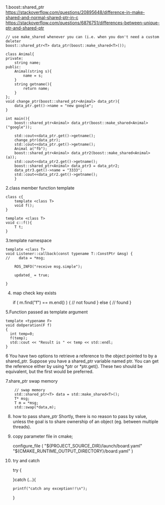 1.boost::shared_ptr
https://stackoverflow.com/questions/20895648/difference-in-make-shared-and-normal-shared-ptr-in-c
https://stackoverflow.com/questions/6876751/differences-between-unique-ptr-and-shared-ptr
    
    // use make_shared whenever you can (i.e. when you don't need a custom deleter
    boost::shared_ptr<T> data_ptr(boost::make_shared<T>());
    
    class Animal{
    private:
        string name;
    public:
        Animal(string s){
            name = s;
        }
        string getname(){
            return name;
        }
    };
    void change_ptr(boost::shared_ptr<Animal> data_ptr){
        data_ptr.get()->name = "new google";
    }
    
    int main(){
        boost::shared_ptr<Animal> data_ptr(boost::make_shared<Animal>("google"));
    
        std::cout<<data_ptr.get()->getname();
        change_ptr(data_ptr);
        std::cout<<data_ptr.get()->getname();
        Animal a("fb");
        boost::shared_ptr<Animal> data_ptr2(boost::make_shared<Animal>(a));
        std::cout<<data_ptr2.get()->getname();
        boost::shared_ptr<Animal> data_ptr3 = data_ptr2;
        data_ptr3.get()->name = "3333";
        std::cout<<data_ptr2.get()->getname();
        }
    
2.class member function template

    class c{
        template <class T> 
        void f();
    }
    
    template <class T> 
    void c::f(){
        T t;
    }
3.template namespace

    template <class T>
    void Listener::callback(const typename T::ConstPtr &msg) {
    //    data = *msg;
    
        ROS_INFO("receive msg.simple");
    
        updated_ = true;
    
    }
    

4. map check key exists


    if ( m.find("f") == m.end() ) {
      // not found
    } else {
      // found
    }
    

5.Function passed as template argument

    template <typename F>
    void doOperation(F f)
    {
      int temp=0;
      f(temp);
      std::cout << "Result is " << temp << std::endl;
    }
    
    
6
You have two options to retrieve a reference to the object pointed to by a shared_ptr. 
Suppose you have a shared_ptr variable named ptr. You can get the reference either by using *ptr or *ptr.get(). 
These two should be equivalent, but the first would be preferred.

7.share_ptr swap memory 

        // swap memory
        std::shared_ptr<T> data = std::make_shared<T>();
        T* msg;
        T m = *msg;
        std::swap(*data,m);
        
8. how to pass share_ptr
Shortly, there is no reason to pass by value, unless the goal is to share ownership of an object (eg. between multiple threads).
9. copy parameter file in cmake;


    
    configure_file (
            "${PROJECT_SOURCE_DIR}/launch/board.yaml"
            "${CMAKE_RUNTIME_OUTPUT_DIRECTORY}/board.yaml"
    )
    
10. try and catch


    try {

    }catch (...){

        printf("catch any exception!!\n");
    }
